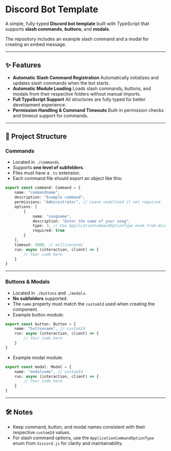 # Discord Bot Template

A simple, fully-typed **Discord bot template** built with TypeScript that supports **slash commands**, **buttons**, and **modals**.

The repository includes an example slash command and a modal for creating an embed message.

---

## ✨ Features

* **Automatic Slash Command Registration**
  Automatically initializes and updates slash commands when the bot starts.
* **Automatic Module Loading**
  Loads slash commands, buttons, and modals from their respective folders without manual imports.
* **Full TypeScript Support**
  All structures are fully typed for better development experience.
* **Permission Handling & Command Timeouts**
  Built-in permission checks and timeout support for commands.

---

## 📂 Project Structure

### **Commands**

* Located in `./commands`.
* Supports **one level of subfolders**.
* Files must have a `.ts` extension.
* Each command file should export an object like this:

```typescript
export const command: Command = {
    name: "commandname",
    description: "Example command",
    permissions: "Administrator", // Leave undefined if not required
    options: [
        {
            name: "songname",
            description: "Enter the name of your song",
            type: 3, // Use ApplicationCommandOptionType enum from discord.js
            required: true
        }
    ],
    timeout: 5000, // milliseconds
    run: async (interaction, client) => {
        // Your code here
    }
}
```

---

### **Buttons & Modals**

* Located in `./buttons` and `./modals`.
* **No subfolders** supported.
* The `name` property must match the `customId` used when creating the component.
* Example button module:

```typescript
export const button: Button = {
    name: "buttonname", // customId
    run: async (interaction, client) => {
        // Your code here
    }
}
```

* Example modal module:

```typescript
export const modal: Modal = {
    name: "modalname", // customId
    run: async (interaction, client) => {
        // Your code here
    }
}
```

---

## 🛠 Notes

* Keep command, button, and modal names consistent with their respective `customId` values.
* For slash command options, use the `ApplicationCommandOptionType` enum from `discord.js` for clarity and maintainability.

